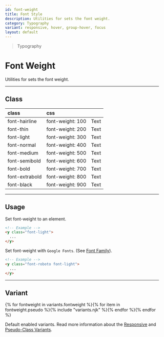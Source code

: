```yaml
---
id: font-weight
title: Font Style
description: Utilities for sets the font weight.
category: Typography
variant: responsive, hover, group-hover, focus
layout: default
---
```


> Typography

# Font Weight

Utilities for sets the font weight.

---

## Class

| <span class="px-3 py-1 text-white (dark)text-charcoal-100 bg-charcoal-100 (dark)bg-gray-600 rounded-full">class</span> | <span class="px-3 py-1 text-white (dark)text-charcoal-100 bg-charcoal-100 (dark)bg-gray-600 rounded-full">css</span> | |
|:--|:--|:-:|
| font-hairline | font-weight: 100 | <y class="text-lg font-hairline">Text</y> |
| font-thin | font-weight: 200 | <y class="text-lg font-thin">Text</y> |
| font-light | font-weight: 300 | <y class="text-lg font-light">Text</y> |
| font-normal | font-weight: 400 | <y class="text-lg font-normal">Text</y> |
| font-medium | font-weight: 500 | <y class="text-lg font-medium">Text</y> |
| font-semibold | font-weight: 600 | <y class="text-lg font-semibold">Text</y> |
| font-bold | font-weight: 700 | <y class="text-lg font-bold">Text</y> |
| font-extrabold | font-weight: 800 | <y class="text-lg font-extrabold">Text</y> |
| font-black | font-weight: 900 | <y class="text-lg font-black">Text</y> |

---

## Usage

Set font-weight to an element.

```html
<!-- Example -->
<y class="font-light">
  ...
</y>
```

Set font-weight with `Google Fonts`. (See [Font Family](/font-family/#customize-more)).

```html
<!-- Example -->
<y class="font-roboto font-light">
  ...
</y>
```

---

## Variant

<y class="flex flex-gap-2 flex-wrap justify-start items-center">{% for fontweight in variants.fontweight %}{% for item in fontweight.pseudo %}{% include "variants.njk" %}{% endfor %}{% endfor %}</y>

Default enabled variants. Read more information about the [Responsive](/responsive) and [Pseudo-Class Variants](/pseudo-class-variants/).
